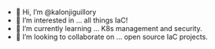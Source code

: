 - 👋 Hi, I’m @kalonjiguillory
- 👀 I’m interested in ... all things IaC!
- 🌱 I’m currently learning ... K8s management and security.
- 💞️ I’m looking to collaborate on ... open source IaC projects.

<!---
kalonjiguillory/kalonjiguillory is a ✨ special ✨ repository because its `README.md` (this file) appears on your GitHub profile.
You can click the Preview link to take a look at your changes.
--->
